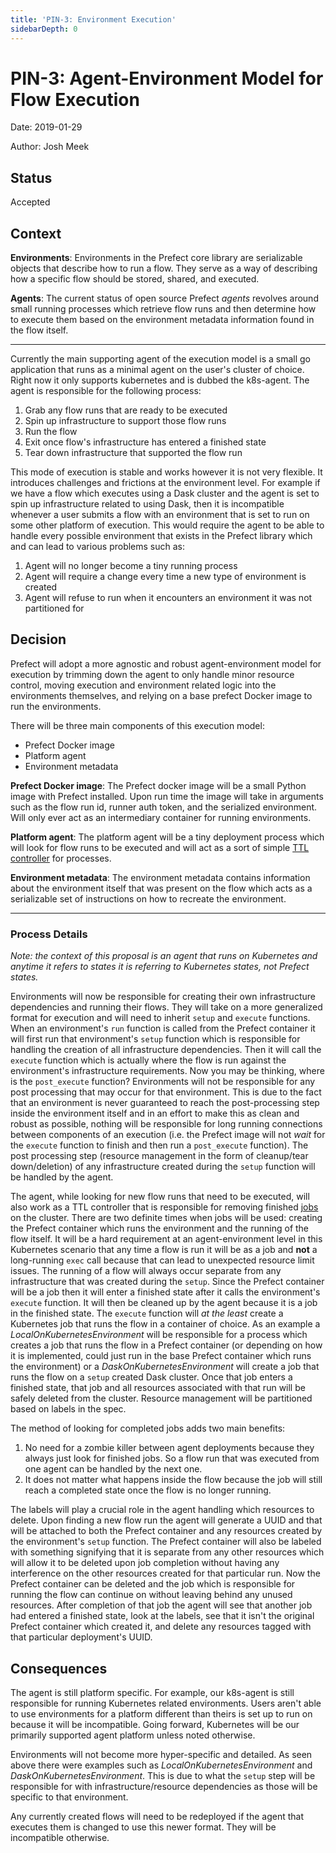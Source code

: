 ```yaml
---
title: 'PIN-3: Environment Execution'
sidebarDepth: 0
---
```


# PIN-3: Agent-Environment Model for Flow Execution

Date: 2019-01-29

Author: Josh Meek

## Status

Accepted

## Context

**Environments**:
Environments in the Prefect core library are serializable objects that describe how to run a flow. They serve as a way of describing how a specific flow should be stored, shared, and executed.

**Agents**:
The current status of open source Prefect _agents_ revolves around small running processes which retrieve flow runs and then determine how to execute them based on the environment metadata information found in the flow itself.

---

Currently the main supporting agent of the execution model is a small go application that runs as a minimal agent on the user's cluster of choice. Right now it only supports kubernetes and is dubbed the k8s-agent. The agent is responsible for the following process:

1. Grab any flow runs that are ready to be executed
2. Spin up infrastructure to support those flow runs
3. Run the flow
4. Exit once flow's infrastructure has entered a finished state
5. Tear down infrastructure that supported the flow run

This mode of execution is stable and works however it is not very flexible. It introduces challenges and frictions at the environment level. For example if we have a flow which executes using a Dask cluster and the agent is set to spin up infrastructure related to using Dask, then it is incompatible whenever a user submits a flow with an environment that is set to run on some other platform of execution. This would require the agent to be able to handle every possible environment that exists in the Prefect library which and can lead to various problems such as:

1. Agent will no longer become a tiny running process
2. Agent will require a change every time a new type of environment is created
3. Agent will refuse to run when it encounters an environment it was not partitioned for

## Decision

Prefect will adopt a more agnostic and robust agent-environment model for execution by trimming down the agent to only handle minor resource control, moving execution and environment related logic into the environments themselves, and relying on a base prefect Docker image to run the environments.

There will be three main components of this execution model:

- Prefect Docker image
- Platform agent
- Environment metadata

**Prefect Docker image**:
The Prefect docker image will be a small Python image with Prefect installed. Upon run time the image will take in arguments such as the flow run id, runner auth token, and the serialized environment. Will only ever act as an intermediary container for running environments.

**Platform agent**:
The platform agent will be a tiny deployment process which will look for flow runs to be executed and will act as a sort of simple [TTL controller](https://kubernetes.io/docs/concepts/workloads/controllers/ttlafterfinished/) for processes.

**Environment metadata**:
The environment metadata contains information about the environment itself that was present on the flow which acts as a serializable set of instructions on how to recreate the environment.

---

### Process Details

_Note: the context of this proposal is an agent that runs on Kubernetes and anytime it refers to states it is referring to Kubernetes states, not Prefect states._

Environments will now be responsible for creating their own infrastructure dependencies and running their flows. They will take on a more generalized format for execution and will need to inherit `setup` and `execute` functions. When an environment's `run` function is called from the Prefect container it will first run that environment's `setup` function which is responsible for handling the creation of all infrastructure dependencies. Then it will call the `execute` function which is actually where the flow is run against the environment's infrastructure requirements. Now you may be thinking, where is the `post_execute` function? Environments will not be responsible for any post processing that may occur for that environment. This is due to the fact that an environment is never guaranteed to reach the post-processing step inside the environment itself and in an effort to make this as clean and robust as possible, nothing will be responsible for long running connections between components of an execution (i.e. the Prefect image will not _wait_ for the `execute` function to finish and then run a `post_execute` function). The post processing step (resource management in the form of cleanup/tear down/deletion) of any infrastructure created during the `setup` function will be handled by the agent.

The agent, while looking for new flow runs that need to be executed, will also work as a TTL controller that is responsible for removing finished [jobs](https://kubernetes.io/docs/concepts/workloads/controllers/jobs-run-to-completion/) on the cluster. There are two definite times when jobs will be used: creating the Prefect container which runs the environment and the running of the flow itself. It will be a hard requirement at an agent-environment level in this Kubernetes scenario that any time a flow is run it will be as a job and **not** a long-running `exec` call because that can lead to unexpected resource limit issues. The running of a flow will always occur separate from any infrastructure that was created during the `setup`. Since the Prefect container will be a job then it will enter a finished state after it calls the environment's `execute` function. It will then be cleaned up by the agent because it is a job in the finished state. The `execute` function will _at the least_ create a Kubernetes job that runs the flow in a container of choice. As an example a _LocalOnKubernetesEnvironment_ will be responsible for a process which creates a job that runs the flow in a Prefect container (or depending on how it is implemented, could just run in the base Prefect container which runs the environment) or a _DaskOnKubernetesEnvironment_ will create a job that runs the flow on a `setup` created Dask cluster. Once that job enters a finished state, that job and all resources associated with that run will be safely deleted from the cluster. Resource management will be partitioned based on labels in the spec.

The method of looking for completed jobs adds two main benefits:

1. No need for a zombie killer between agent deployments because they always just look for finished jobs. So a flow run that was executed from one agent can be handled by the next one.
2. It does not matter what happens inside the flow because the job will still reach a completed state once the flow is no longer running.

The labels will play a crucial role in the agent handling which resources to delete. Upon finding a new flow run the agent will generate a UUID and that will be attached to both the Prefect container and any resources created by the environment's `setup` function. The Prefect container will also be labeled with something signifying that it is separate from any other resources which will allow it to be deleted upon job completion without having any interference on the other resources created for that particular run. Now the Prefect container can be deleted and the job which is responsible for running the flow can continue on without leaving behind any unused resources. After completion of that job the agent will see that another job had entered a finished state, look at the labels, see that it isn't the original Prefect container which created it, and delete any resources tagged with that particular deployment's UUID.

## Consequences

The agent is still platform specific. For example, our k8s-agent is still responsible for running Kubernetes related environments. Users aren't able to use environments for a platform different than theirs is set up to run on because it will be incompatible. Going forward, Kubernetes will be our primarily supported agent platform unless noted otherwise.

Environments will not become more hyper-specific and detailed. As seen above there were examples such as _LocalOnKubernetesEnvironment_ and _DaskOnKubernetesEnvironment_. This is due to what the `setup` step will be responsible for with infrastructure/resource dependencies as those will be specific to that environment.

Any currently created flows will need to be redeployed if the agent that executes them is changed to use this newer format. They will be incompatible otherwise.
